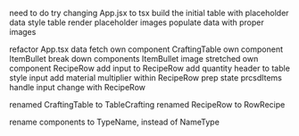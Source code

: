 <!-- # DONE -->
need to do try changing App.jsx to tsx
build the initial table with placeholder data
style table
render placeholder images
populate data with proper images
<!-- display items & ingredients on list -->
refactor App.tsx data fetch
own component CraftingTable 
own component ItemBullet
break down components
ItemBullet image stretched
own component RecipeRow
add input to RecipeRow
add quantity header to table
style input
add material multiplier within RecipeRow
prep state prcsdItems
handle input change with RecipeRow
<!-- user can input quantity to items -->
renamed CraftingTable to TableCrafting
renamed RecipeRow to RowRecipe

<!-- ? DOING -->
rename components to TypeName, instead of NameType

<!-- ! PAUSED -->

<!-- TODOS -->

<!-- ! BUGS -->

<!-- ? SANITY REFACTORING -->

